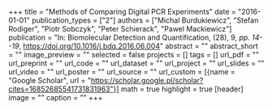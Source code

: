 +++
title = "Methods of Comparing Digital PCR Experiments"
date = "2016-01-01"
publication_types = ["2"]
authors = ["Michal Burdukiewicz", "Stefan Rodiger", "Piotr Sobczyk", "Peter Schierack", "Pawel Mackiewicz"]
publication = "In: Biomolecular Detection and Quantification, (28), 9, _pp. 14--19_, https://doi.org/10.1016/j.bdq.2016.06.004"
abstract = ""
abstract_short = ""
image_preview = ""
selected = false
projects = []
tags = []
url_pdf = ""
url_preprint = ""
url_code = ""
url_dataset = ""
url_project = ""
url_slides = ""
url_video = ""
url_poster = ""
url_source = ""
url_custom = [{name = "Google Scholar", url = "https://scholar.google.pl/scholar?cites=16852685541731831963"}]
math = true
highlight = true
[header]
image = ""
caption = ""
+++
